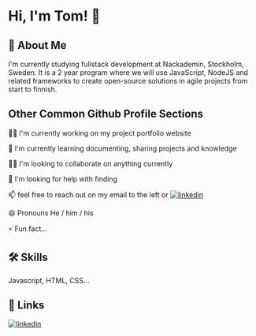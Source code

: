 # Hi, I'm Tom! 👋


## 🚀 About Me
I'm currently studying fullstack development at Nackademin, Stockholm, Sweden. 
It is a 2 year program where we will use JavaScript, NodeJS and related frameworks to create open-source solutions in agile projects from start to finnish. 

## Other Common Github Profile Sections
👩‍💻 I'm currently working on my project portfolio website

🧠 I'm currently learning documenting, sharing projects and knowledge 

👯‍♀️ I'm looking to collaborate on anything currently

🤔 I'm looking for help with finding 

📫 feel free to reach out on my email to the left or [![linkedin](https://img.shields.io/badge/linkedin-0A66C2?style=for-the-badge&logo=linkedin&logoColor=white)](https://www.linkedin.com/in/tom-johansson-021604198/)

😄 Pronouns He / him / his

⚡️ Fun fact...


## 🛠 Skills
Javascript, HTML, CSS...

## 🔗 Links
[![linkedin](https://img.shields.io/badge/linkedin-0A66C2?style=for-the-badge&logo=linkedin&logoColor=white)](https://www.linkedin.com/in/tom-johansson-021604198/)








